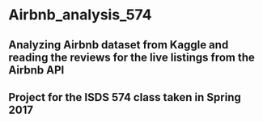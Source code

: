 # Airbnb_analysis_574
## Analyzing Airbnb dataset from Kaggle and reading the reviews for the live listings from the Airbnb API
## Project for the ISDS 574 class taken in Spring 2017
